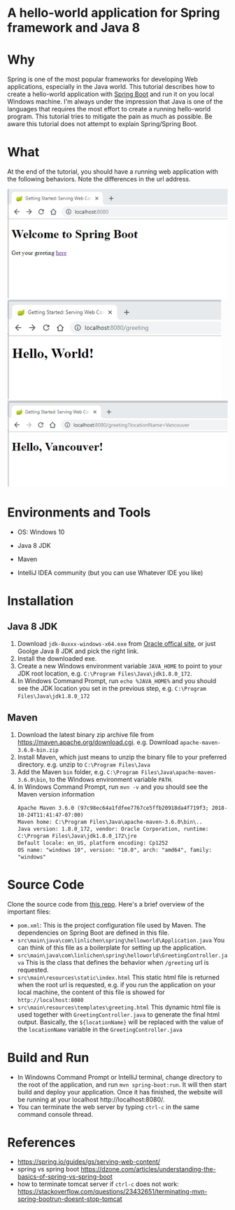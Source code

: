 # A hello-world application for Spring framework and Java 8

# Why
Spring is one of the most popular frameworks for developing Web applications, especially in the Java world. This tutorial describes how to create a hello-world application with [Spring Boot](http://spring.io/projects/spring-boot) and run it on you local Windows machine. I'm always under the impression that Java is one of the languages that requires the most effort to create a running hello-world program. This tutorial tries to mitigate the pain as much as possible. Be aware this tutorial does not attempt to explain Spring/Spring Boot. 

# What
At the end of the tutorial, you should have a running web application with the following behaviors. Note the differences in the url address.

![Root Url](https://github.com/linlichen/TechnicalWriting/blob/master/images/helloworld-java-spring/root.png?raw=true)
![Root Url](https://github.com/linlichen/TechnicalWriting/blob/master/images/helloworld-java-spring/greeting-default.png?raw=true)
![Root Url](https://github.com/linlichen/TechnicalWriting/blob/master/images/helloworld-java-spring/greeting-with-input.png?raw=true)

# Environments and Tools
- OS: Windows 10

- Java 8 JDK
- Maven
- IntelliJ IDEA community (but you can use Whatever IDE you like)

# Installation
## Java 8 JDK
1. Download `jdk-8uxxx-windows-x64.exe` from [Oracle offical site](https://www.oracle.com/technetwork/java/javase/downloads/jdk8-downloads-2133151.html), or just Goolge Java 8 JDK and pick the right link. 
1. Install the downloaded exe. 
1. Create a new Windows environment variable `JAVA_HOME`  to point to your JDK root location, e.g. `C:\Program Files\Java\jdk1.8.0_172`.
1. In Windows Command Prompt, run `echo %JAVA_HOME%` and you should see the JDK location you set in the previous step, e.g. `C:\Program Files\Java\jdk1.8.0_172`

## Maven 
1. Download the latest binary zip archive file from https://maven.apache.org/download.cgi. e.g. Download `apache-maven-3.6.0-bin.zip`
1. Install Maven, which just means to unzip the binary file to your preferred directory. e.g. unzip to `C:\Program Files\Java`
1. Add the Maven `bin` folder, e.g. `C:\Program Files\Java\apache-maven-3.6.0\bin`, to the Windows environment variable `PATH`.
1. In Windows Command Prompt, run `mvn -v` and you should see the Maven version information
	```
	Apache Maven 3.6.0 (97c98ec64a1fdfee7767ce5ffb20918da4f719f3; 2018-10-24T11:41:47-07:00)
	Maven home: C:\Program Files\Java\apache-maven-3.6.0\bin\..
	Java version: 1.8.0_172, vendor: Oracle Corporation, runtime: C:\Program Files\Java\jdk1.8.0_172\jre
	Default locale: en_US, platform encoding: Cp1252
	OS name: "windows 10", version: "10.0", arch: "amd64", family: "windows"
  	```


# Source Code
Clone the source code from [this repo](https://github.com/linlichen/helloworld-java-spring). Here's a brief overview of the important files:
* `pom.xml`: This is the project configuration file used by Maven. The dependencies on Spring Boot are defined in this file.
* `src\main\java\com\linlichen\spring\helloworld\Application.java` You can think of this file as a boilerplate for setting up the application. 
* `src\main\java\com\linlichen\spring\helloworld\GreetingController.java` This is the class that defines the behavior when `/greeting` url is requested. 
* `src\main\resources\static\index.html` This static html file is returned when the root url is requested, e.g. if you run the application on your local machine, the content of this file is showed for `http://localhost:8080`
* `src\main\resources\templates\greeting.html` This dynamic html file is used together with `GreetingController.java` to generate the final html output. Basically, the `${locationName}` will be replaced with the value of the `locationName` variable in the `GreetingController.java` 

# Build and Run
- In Windowns Command Prompt or IntelliJ terminal, change directory to the root of the application, and run `mvn spring-boot:run`. It will then start build and deploy your application. Once it has finished, the website will be running at your localhost http://localhost:8080/.
- You can terminate the web server by typing `ctrl-c` in the same command console thread.

# References
- https://spring.io/guides/gs/serving-web-content/
- spring vs spring boot https://dzone.com/articles/understanding-the-basics-of-spring-vs-spring-boot
- how to terminate tomcat server if `ctrl-c` does not work: https://stackoverflow.com/questions/23432651/terminating-mvn-spring-bootrun-doesnt-stop-tomcat